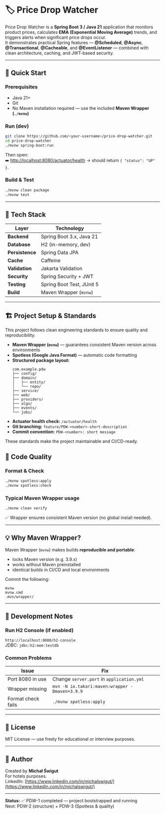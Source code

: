 # 🏷️ Price Drop Watcher

Price Drop Watcher is a **Spring Boot 3 / Java 21** application that monitors product prices, calculates **EMA (Exponential Moving Average)** trends, and triggers alerts when significant price drops occur.  
It demonstrates practical Spring features — **@Scheduled**, **@Async**, **@Transactional**, **@Cacheable**, and **@EventListener** — combined with clean architecture, caching, and JWT-based security.

---

## 🚀 Quick Start

### Prerequisites
- Java 21+
- Git
- No Maven installation required — use the included **Maven Wrapper (`./mvnw`)**

### Run (dev)
```bash
git clone https://github.com/<your-username>/price-drop-watcher.git
cd price-drop-watcher
./mvnw spring-boot:run
```

Then open:  
➡️ [http://localhost:8080/actuator/health](http://localhost:8080/actuator/health) → should return `{ "status": "UP" }`.

### Build & Test
```bash
./mvnw clean package
./mvnw test
```

---

## 🧩 Tech Stack

| Layer | Technology |
|-------|-------------|
| **Backend** | Spring Boot 3.x, Java 21 |
| **Database** | H2 (in-memory, dev) |
| **Persistence** | Spring Data JPA |
| **Cache** | Caffeine |
| **Validation** | Jakarta Validation |
| **Security** | Spring Security + JWT |
| **Testing** | Spring Boot Test, JUnit 5 |
| **Build** | Maven Wrapper (`mvnw`) |

---

## 🏗️ Project Setup & Standards

This project follows clean engineering standards to ensure quality and reproducibility.

- **Maven Wrapper (`mvnw`)** — guarantees consistent Maven version across environments  
- **Spotless (Google Java Format)** — automatic code formatting  
- **Structured package layout:**  
  ```
  com.example.pdw
  ├── config/
  ├── domain/
  │   ├── entity/
  │   └── repo/
  ├── service/
  ├── web/
  ├── providers/
  ├── algo/
  ├── events/
  └── jobs/
  ```
- **Actuator health check:** `/actuator/health`  
- **Git branching:** `feature/PDW-<number>-short-description`  
- **Commit convention:** `PDW-<number>: short message`

These standards make the project maintainable and CI/CD-ready.

## 📘 Code Quality

### Format & Check
```bash
./mvnw spotless:apply
./mvnw spotless:check
```

### Typical Maven Wrapper usage
```bash
./mvnw clean verify
```
✅ Wrapper ensures consistent Maven version (no global install needed).

---

## 💡 Why Maven Wrapper?

Maven Wrapper (`mvnw`) makes builds **reproducible and portable**:
- locks Maven version (e.g. 3.9.x)
- works without Maven preinstalled
- identical builds in CI/CD and local environments

Commit the following:
```
mvnw
mvnw.cmd
.mvn/wrapper/
```

---

## 🧰 Development Notes

### Run H2 Console (if enabled)
`http://localhost:8080/h2-console`  
JDBC: `jdbc:h2:mem:testdb`

### Common Problems
| Issue | Fix |
|-------|-----|
| Port 8080 in use | Change `server.port` in `application.yml` |
| Wrapper missing | `mvn -N io.takari:maven:wrapper -Dmaven=3.9.9` |
| Format check fails | `./mvnw spotless:apply` |

---

## 🧾 License
MIT License — use freely for educational or interview purposes.

---

## 👤 Author
Created by **Michał Świgut**  
For hotels purposes.  
LinkedIn: [https://www.linkedin.com/in/michalswigut/](https://www.linkedin.com/in/michalswigut/)

---

**Status:** ✅ PDW-1 completed — project bootstrapped and running  
Next: PDW-2 (structure) + PDW-3 (Spotless & quality)
